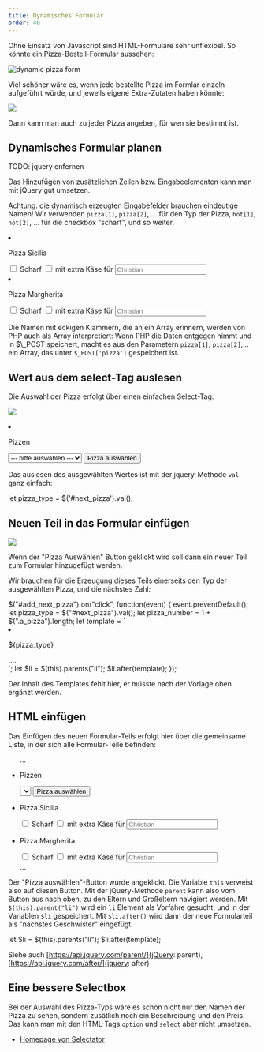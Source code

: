 ```yaml
---
title: Dynamisches Formular
order: 40
---
```


Ohne Einsatz von Javascript sind HTML-Formulare sehr unflexibel.
So könnte ein Pizza-Bestell-Formular aussehen:

![dynamic pizza form](static-pizza-form.png)

Viel schöner wäre es, wenn jede bestellte Pizza im Formlar
einzeln aufgeführt würde, und jeweils eigene Extra-Zutaten haben
könnte:

![](/images/dynamic-pizza-form-2.png)

Dann kann man auch zu jeder Pizza angeben, für wen sie
bestimmt ist.

## Dynamisches Formular planen

TODO: jquery enfernen

Das Hinzufügen von zusätzlichen Zeilen bzw. Eingabeelementen
kann man mit jQuery gut umsetzen.

Achtung: die dynamisch erzeugten Eingabefelder brauchen eindeutige Namen!
Wir verwenden `pizza[1]`, `pizza[2]`, ... für den Typ der Pizza,
`hot[1]`, `hot[2]`, ... für die checkbox "scharf", und so weiter.

<htmlcode>
  <li class="a_pizza">
    <p>Pizza Sicilia</p>
      <div class="flex-inner">
        <label><input name="hot[2]" type="checkbox"> Scharf</label>
        <label><input name="cheese[2]" type="checkbox"> mit extra Käse</label>
        <label>für <input name="fuer[2]" placeholder="Christian" type="text"></label>
        <input name="pizza[2]" value="Pizza Tonno" type="hidden">
    </div></li>
  <li class="a_pizza">
    <p>Pizza Margherita</p>
      <div class="flex-inner">
        <label><input name="hot[1]" type="checkbox"> Scharf</label>
        <label><input name="cheese[1]" type="checkbox"> mit extra Käse</label>
        <label>für <input name="fuer[1]" placeholder="Christian" type="text"></label>
        <input name="pizza[1]" value="Pizza Salami" type="hidden">
    </div>
  </li>
</htmlcode>

Die Namen mit eckigen Klammern, die an ein Array erinnern, werden
von PHP auch als Array interpretiert:
Wenn PHP die Daten entgegen nimmt und in \$\\_POST speichert,
macht es aus den Parametern `pizza[1]`, `pizza[2]`,... ein Array,
das unter `$_POST['pizza']` gespeichert ist.

## Wert aus dem select-Tag auslesen

Die Auswahl der Pizza erfolgt über einen einfachen Select-Tag:

![](/images/dynamic-pizza-form-3.png)

<htmlcode>
  <li>
    <p>Pizzen</p>
    <select id="next_pizza" name="next_pizza">
      <option value="" selected>--- bitte auswählen ---</option>
      <option>Pizza Margherita</option>
      <option>Pizza Sicilia</option>
      <option>Pizza Salami</option>
      <option>Pizza Tonno</option>
      <option>Pizza Diavolo</option>
      <option>Pizza ai Spinaci</option>
    </select>
    <button id="add_next_pizza" >Pizza auswählen</button>
  </li>
</htmlcode>

Das auslesen des ausgewählten Wertes ist mit der
jquery-Methode `val` ganz einfach:

<javascript>
  let pizza_type = $('#next_pizza').val(); 
</javascript>

## Neuen Teil in das Formular einfügen

![](/images/dynamic-pizza-form-3.png)

Wenn der "Pizza Auswählen" Button geklickt wird
soll dann ein neuer Teil zum Formular hinzugefügt werden.

Wir brauchen für die Erzeugung dieses Teils einerseits
den Typ der ausgewählten Pizza, und die nächstes Zahl:

<javascript>
    $("#add_next_pizza").on("click", function(event) {
    event.preventDefault();
    let pizza_type = $("#next_pizza").val();
    let pizza_number = 1 + $(".a_pizza").length;
    let template = `<li class='a_pizza'>
      <p>${pizza_type}</p>....
      </li>`;
    let $li = $(this).parents("li");
    $li.after(template);
  });
</javascript>

Der Inhalt des Templates fehlt hier, er müsste nach der Vorlage oben
ergänzt werden.

## HTML einfügen

Das Einfügen des neuen Formular-Teils erfolgt hier über die gemeinsame
Liste, in der sich alle Formular-Teile befinden:

<htmlcode>
  <ul>
    ...
    <li>
      <p>Pizzen</p>
      <select id="next_pizza" name="next_pizza">
        ...
      </select>
      <button id="add_next_pizza" >Pizza auswählen</button>
    </li>
    <li class="a_pizza">
      <p>Pizza Sicilia</p>
        <div class="flex-inner">
          <label><input name="hot[2]" type="checkbox"> Scharf</label>
          <label><input name="cheese[2]" type="checkbox"> mit extra Käse</label>
          <label>für <input name="fuer[2]" placeholder="Christian" type="text"></label>
          <input name="pizza[2]" value="Pizza Tonno" type="hidden">
      </div></li>
    <li class="a_pizza">
      <p>Pizza Margherita</p>
        <div class="flex-inner">
          <label><input name="hot[1]" type="checkbox"> Scharf</label>
          <label><input name="cheese[1]" type="checkbox"> mit extra Käse</label>
          <label>für <input name="fuer[1]" placeholder="Christian" type="text"></label>
          <input name="pizza[1]" value="Pizza Salami" type="hidden">
      </div>
    </li>
    ...
  </ul>
</htmlcode>

Der "Pizza auswählen"-Button wurde angeklickt. Die Variable `this` verweist
also auf diesen Button. Mit der jQuery-Methode `parent` kann also vom Button
aus nach oben, zu den Eltern und Großeltern navigiert werden.
Mit `$(this).parent("li")` wird ein `li` Element als Vorfahre gesucht, und
in der Variablen `$li` gespeichert. Mit `$li.after()` wird dann
der neue Formularteil als "nächstes Geschwister" eingefügt.

<javascript>
  let $li = $(this).parents("li");
  $li.after(template);
</javascript>

Siehe auch [https://api.jquery.com/parent/](jQuery: parent), [https://api.jquery.com/after/](jquery: after)

## Eine bessere Selectbox

Bei der Auswahl des Pizza-Typs wäre es schön nicht nur den Namen der Pizza
zu sehen, sondern zusätlich noch ein Beschreibung und den Preis. Das kann man
mit den HTML-Tags `option` und `select` aber nicht umsetzen.

- [Homepage von Selectator](http://opensource.faroemedia.com/selectator/)

